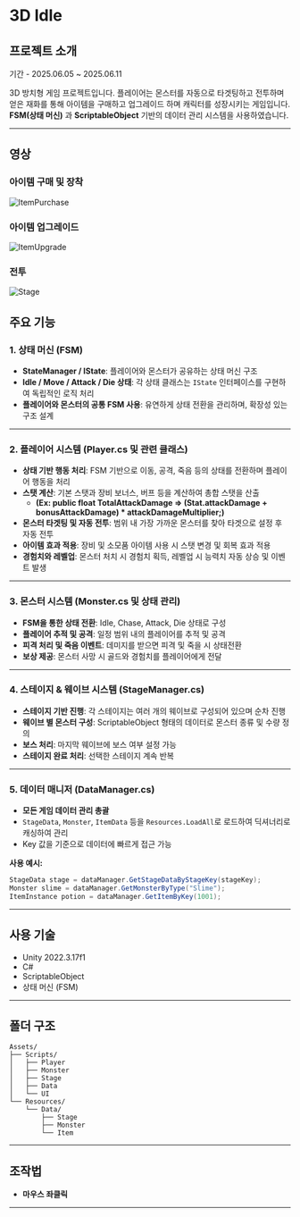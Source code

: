 # 3D Idle

## 프로젝트 소개
기간 - 2025.06.05 ~ 2025.06.11

3D 방치형 게임 프로젝트입니다. 플레이어는 몬스터를 자동으로 타겟팅하고 전투하며 얻은 재화를 통해 아이템을 구매하고 업그레이드 하며 캐릭터를 성장시키는 게임입니다. **FSM(상태 머신)** 과 **ScriptableObject** 기반의 데이터 관리 시스템을 사용하였습니다.

---
##  영상
### 아이템 구매 및 장착
![ItemPurchase](https://github.com/user-attachments/assets/77e16faa-1627-480b-9e6a-7ed8041cbfa2)

### 아이템 업그레이드
![ItemUpgrade](https://github.com/user-attachments/assets/0785d0dd-d2eb-42b0-a172-7624af363ad2)

### 전투
![Stage](https://github.com/user-attachments/assets/9f7fe82d-4027-4c47-b841-96ac46cd4434)


##  주요 기능

### 1. 상태 머신 (FSM)

* **StateManager / IState**: 플레이어와 몬스터가 공유하는 상태 머신 구조
* **Idle / Move / Attack / Die 상태**: 각 상태 클래스는 `IState` 인터페이스를 구현하여 독립적인 로직 처리
* **플레이어와 몬스터의 공통 FSM 사용**: 유연하게 상태 전환을 관리하며, 확장성 있는 구조 설계

---

### 2. 플레이어 시스템 (Player.cs 및 관련 클래스)

* **상태 기반 행동 처리**: FSM 기반으로 이동, 공격, 죽음 등의 상태를 전환하며 플레이어 행동을 처리
* **스탯 계산**: 기본 스탯과 장비 보너스, 버프 등을 계산하여 총합 스탯을 산출
    * **(Ex: public float TotalAttackDamage => (Stat.attackDamage + bonusAttackDamage) * attackDamageMultiplier;)**
* **몬스터 타겟팅 및 자동 전투**: 범위 내 가장 가까운 몬스터를 찾아 타겟으로 설정 후 자동 전투
* **아이템 효과 적용**: 장비 및 소모품 아이템 사용 시 스탯 변경 및 회복 효과 적용
* **경험치와 레벨업**: 몬스터 처치 시 경험치 획득, 레벨업 시 능력치 자동 상승 및 이벤트 발생

---

### 3. 몬스터 시스템 (Monster.cs 및 상태 관리)

* **FSM을 통한 상태 전환**: Idle, Chase, Attack, Die 상태로 구성
* **플레이어 추적 및 공격**: 일정 범위 내의 플레이어를 추적 및 공격
* **피격 처리 및 죽음 이벤트**: 데미지를 받으면 피격 및 죽을 시 상태전환
* **보상 제공**: 몬스터 사망 시 골드와 경험치를 플레이어에게 전달

---

### 4. 스테이지 & 웨이브 시스템 (StageManager.cs)

* **스테이지 기반 진행**: 각 스테이지는 여러 개의 웨이브로 구성되어 있으며 순차 진행
* **웨이브 별 몬스터 구성**: ScriptableObject 형태의 데이터로 몬스터 종류 및 수량 정의
* **보스 처리**: 마지막 웨이브에 보스 여부 설정 가능
* **스테이지 완료 처리**: 선택한 스테이지 계속 반복

---

### 5. 데이터 매니저 (DataManager.cs)

* **모든 게임 데이터 관리 총괄**
* `StageData`, `Monster`, `ItemData` 등을 `Resources.LoadAll`로 로드하여 딕셔너리로 캐싱하여 관리
* Key 값을 기준으로 데이터에 빠르게 접근 가능

**사용 예시:**

```csharp
StageData stage = dataManager.GetStageDataByStageKey(stageKey);
Monster slime = dataManager.GetMonsterByType("Slime");
ItemInstance potion = dataManager.GetItemByKey(1001);
```

---

## 사용 기술

* Unity 2022.3.17f1
* C#
* ScriptableObject
* 상태 머신 (FSM)

---

## 폴더 구조

```
Assets/
├── Scripts/
│   ├── Player
│   ├── Monster
│   ├── Stage
│   ├── Data
│   └── UI
└── Resources/
    └── Data/
        ├── Stage
        ├── Monster
        └── Item
```

---


## 조작법
- **마우스 좌클릭**

---
